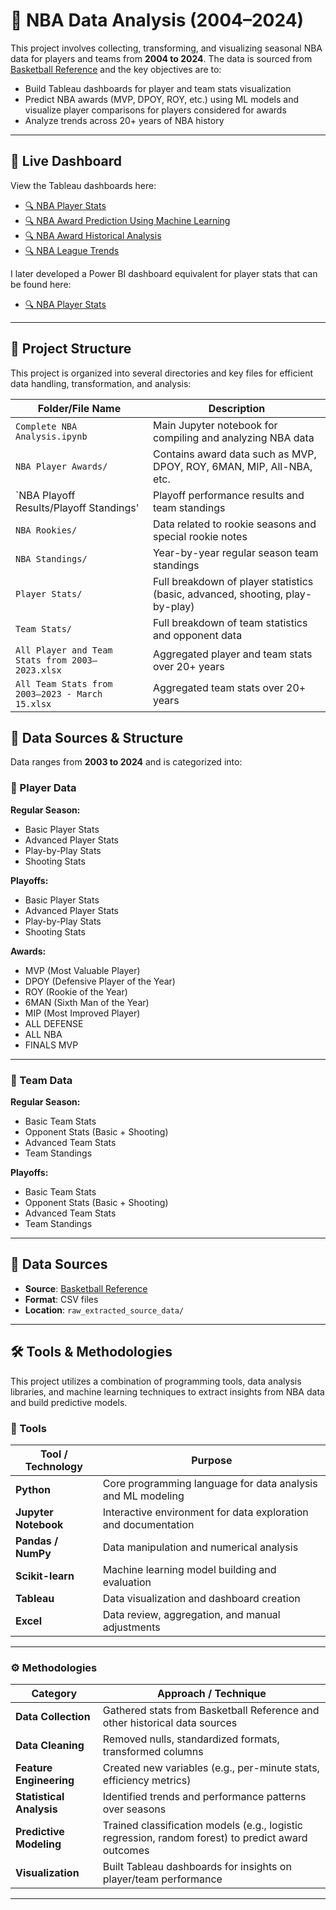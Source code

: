 # 🏀 NBA Data Analysis (2004–2024)

This project involves collecting, transforming, and visualizing seasonal NBA data for players and teams from **2004 to 2024**. The data is sourced from [Basketball Reference](https://www.basketball-reference.com/) and the key objectives are to:

- Build Tableau dashboards for player and team stats visualization  
- Predict NBA awards (MVP, DPOY, ROY, etc.) using ML models and visualize player comparisons for players considered for awards
- Analyze trends across 20+ years of NBA history  

---

## 🔗 Live Dashboard

View the Tableau dashboards here:  
- [🔍 NBA Player Stats](https://public.tableau.com/app/profile/carey.harrell/viz/NBAPlayerAnalysis_17104712376710/PlayerOverTime)
- [🔍 NBA Award Prediction Using Machine Learning](https://public.tableau.com/app/profile/carey.harrell/viz/NBAAwardsPrediction/PlayerOverTime)
- [🔍 NBA Award Historical Analysis](https://public.tableau.com/app/profile/carey.harrell/viz/NBAAwardsAnalysis/PlayerOverTime)
- [🔍 NBA League Trends](https://public.tableau.com/app/profile/carey.harrell/viz/NBALeagueTrends/PlayerOverTime)

I later developed a Power BI dashboard equivalent for player stats that can be found here:
- [🔍 NBA Player Stats](https://app.powerbi.com/view?r=eyJrIjoiODU1MjE2MGQtOTk1ZC00N2UwLTk5ZTUtMTMwZTUxOTFkMzJjIiwidCI6IjljZjNkNGIxLTBiZTYtNGI4NS1iOTVkLWY4NjRkMmUxN2Q2OCIsImMiOjF9)

---

## 📁 Project Structure

This project is organized into several directories and key files for efficient data handling, transformation, and analysis:

| Folder/File Name                            | Description                                                                 |
|--------------------------------------------|-----------------------------------------------------------------------------|
| `Complete NBA Analysis.ipynb`              | Main Jupyter notebook for compiling and analyzing NBA data                 |
| `NBA Player Awards/`                        | Contains award data such as MVP, DPOY, ROY, 6MAN, MIP, All-NBA, etc.       |
| `NBA Playoff Results/Playoff Standings'    | Playoff performance results and team standings                             |
| `NBA Rookies/`                              | Data related to rookie seasons and special rookie notes                    |
| `NBA Standings/`                            | Year-by-year regular season team standings                                 |
| `Player Stats/`                             | Full breakdown of player statistics (basic, advanced, shooting, play-by-play) |
| `Team Stats/`                               | Full breakdown of team statistics and opponent data                        |
| `All Player and Team Stats from 2003–2023.xlsx` | Aggregated player and team stats over 20+ years                            |
| `All Team Stats from 2003–2023 - March 15.xlsx` | Aggregated team stats over 20+ years                            |

## 🧠 Data Sources & Structure

Data ranges from **2003 to 2024** and is categorized into:

### 🔹 Player Data

**Regular Season:**
- Basic Player Stats  
- Advanced Player Stats  
- Play-by-Play Stats  
- Shooting Stats  

**Playoffs:**
- Basic Player Stats  
- Advanced Player Stats  
- Play-by-Play Stats  
- Shooting Stats  

**Awards:**
- MVP (Most Valuable Player)  
- DPOY (Defensive Player of the Year)  
- ROY (Rookie of the Year)  
- 6MAN (Sixth Man of the Year)  
- MIP (Most Improved Player)  
- ALL DEFENSE  
- ALL NBA  
- FINALS MVP  

---

### 🔹 Team Data

**Regular Season:**
- Basic Team Stats  
- Opponent Stats (Basic + Shooting)  
- Advanced Team Stats  
- Team Standings  

**Playoffs:**
- Basic Team Stats  
- Opponent Stats (Basic + Shooting)  
- Advanced Team Stats  
- Team Standings  

---

## 💾 Data Sources

- **Source**: [Basketball Reference](https://www.basketball-reference.com/)
- **Format**: CSV files
- **Location**: `raw_extracted_source_data/`

---

## 🛠️ Tools & Methodologies

This project utilizes a combination of programming tools, data analysis libraries, and machine learning techniques to extract insights from NBA data and build predictive models.

### 🧰 Tools

| Tool / Technology   | Purpose                                                        |
|---------------------|----------------------------------------------------------------|
| **Python**          | Core programming language for data analysis and ML modeling   |
| **Jupyter Notebook**| Interactive environment for data exploration and documentation|
| **Pandas / NumPy**  | Data manipulation and numerical analysis                      |
| **Scikit-learn**    | Machine learning model building and evaluation                |
| **Tableau**         | Data visualization and dashboard creation                     |
| **Excel**           | Data review, aggregation, and manual adjustments              |

---

### ⚙️ Methodologies

| Category                 | Approach / Technique                                                  |
|--------------------------|----------------------------------------------------------------------|
| **Data Collection**       | Gathered stats from Basketball Reference and other historical data sources |
| **Data Cleaning**         | Removed nulls, standardized formats, transformed columns             |
| **Feature Engineering**   | Created new variables (e.g., per-minute stats, efficiency metrics)    |
| **Statistical Analysis**  | Identified trends and performance patterns over seasons              |
| **Predictive Modeling**   | Trained classification models (e.g., logistic regression, random forest) to predict award outcomes |
| **Visualization**         | Built Tableau dashboards for insights on player/team performance     |


---


